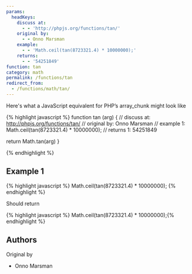```yaml
---
params:
  headKeys:
    discuss at:
      - - 'http://phpjs.org/functions/tan/'
    original by:
      - - Onno Marsman
    example:
      - - 'Math.ceil(tan(8723321.4) * 10000000);'
    returns:
      - - '54251849'
function: tan
category: math
permalink: /functions/tan
redirect_from:
  - /functions/math/tan/
---
```


<!-- WARNING! This file is auto generated by `npm run web:inject`, do not edit by hand -->

Here's what a JavaScript equivalent for PHP’s array_chunk might look like

{% highlight javascript %}
function tan (arg) {
  //  discuss at: http://phpjs.org/functions/tan/
  // original by: Onno Marsman
  //   example 1: Math.ceil(tan(8723321.4) * 10000000);
  //   returns 1: 54251849

  return Math.tan(arg)
}

{% endhighlight %}

## Example 1

{% highlight javascript %}
Math.ceil(tan(8723321.4) * 10000000);
{% endhighlight %}

Should return

{% highlight javascript %}
Math.ceil(tan(8723321.4) * 10000000);{% endhighlight %}


## Authors


Original by

- Onno Marsman


